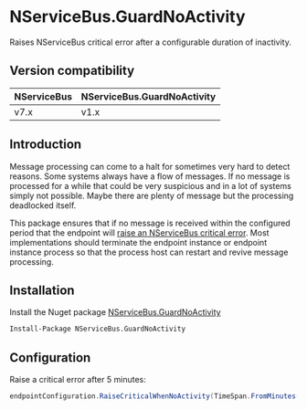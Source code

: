# NServiceBus.GuardNoActivity

Raises NServiceBus critical error after a configurable duration of inactivity.

## Version compatibility

| NServiceBus | NServiceBus.GuardNoActivity |
| ----------- | --------------------------- |
| v7.x        | v1.x                        |

## Introduction

Message processing can come to a halt for sometimes very hard to detect reasons. Some systems always have a flow of messages. If no message is processed for a while that could be very suspicious and in a lot of systems simply not possible. Maybe there are plenty of message but the processing deadlocked itself.

This package ensures that if no message is received within the configured period that the endpoint will [raise an NServiceBus critical error](https://docs.particular.net/nservicebus/hosting/critical-errors). Most implementations should terminate the endpoint instance or endpoint instance process so that the process host can restart and revive message processing.

## Installation

Install the Nuget package [NServiceBus.GuardNoActivity](https://www.nuget.org/packages/NServiceBus.GuardNoActivity)

```txt
Install-Package NServiceBus.GuardNoActivity
```

## Configuration

Raise a critical error after 5 minutes:

```c#
endpointConfiguration.RaiseCriticalWhenNoActivity(TimeSpan.FromMinutes(5));
```
